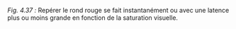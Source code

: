 *Fig. 4.37 :* Repérer le rond rouge se fait instantanément ou avec une latence plus ou moins grande en fonction de la saturation visuelle. 